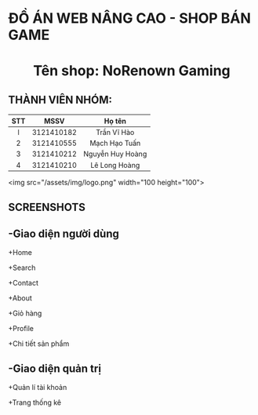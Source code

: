 # ĐỒ ÁN WEB NÂNG CAO - SHOP BÁN GAME

<h1 align="center">Tên shop: NoRenown Gaming</h1>

## THÀNH VIÊN NHÓM: 

| STT  | MSSV | Họ tên |
| :-------------: | :-------------: | :-------------: |
| l  | 3121410182  | Trần Vĩ Hào  |
| 2  | 3121410555  | Mạch Hạo Tuấn  |
| 3  | 3121410212  | Nguyễn Huy Hoàng  |
| 4  | 3121410210  | Lê Long Hoàng  |

<img src="/assets/img/logo.png" width="100 height="100">

## SCREENSHOTS

## -Giao diện người dùng

+Home 

+Search

+Contact

+About

+Giỏ hàng

+Profile

+Chi tiết sản phẩm 

## -Giao diện quản trị

+Quản lí tài khoản

+Trang thống kê
